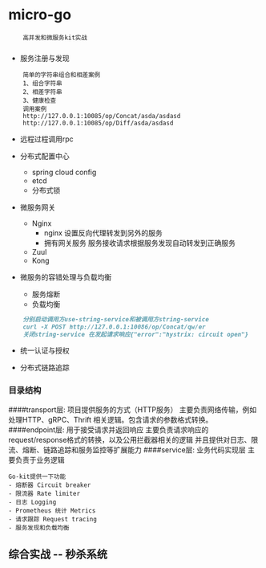 # micro-go
```
    高并发和微服务kit实战
```
###

+ 服务注册与发现

```
    简单的字符串组合和相差案例
    1、组合字符串
    2、相差字符串
    3、健康检查
    调用案例
    http://127.0.0.1:10085/op/Concat/asda/asdasd
    http://127.0.0.1:10085/op/Diff/asda/asdasd
```

- 远程过程调用rpc


+ 分布式配置中心
    * spring cloud config
    * etcd
    * 分布式锁 
    
+ 微服务网关
    * Nginx
        * nginx 设置反向代理转发到另外的服务
        * 拥有网关服务 服务接收请求根据服务发现自动转发到正确服务
    * Zuul  
    * Kong

  
+ 微服务的容错处理与负载均衡
    * 服务熔断 
    * 负载均衡
```markdown
    分别启动调用方use-string-service和被调用方string-service
    curl -X POST http://127.0.0.1:10086/op/Concat/qw/er
    关闭string-service 在发起请求响应{"error":"hystrix: circuit open"}
```

+ 统一认证与授权


+ 分布式链路追踪


### 目录结构
####transport层: 项目提供服务的方式（HTTP服务）
    主要负责网络传输，例如处理HTTP、gRPC、Thrift 相关逻辑。包含请求的参数格式转换。
####endpoint层: 用于接受请求并返回响应
    主要负责请求响应的request/response格式的转换，以及公用拦截器相关的逻辑
    并且提供对日志、限流、熔断、链路追踪和服务监控等扩展能力
####service层: 业务代码实现层
    主要负责于业务逻辑
```
Go-kit提供一下功能
- 熔断器 Circuit breaker
- 限流器 Rate limiter
- 日志 Logging
- Prometheus 统计 Metrics
- 请求跟踪 Request tracing
- 服务发现和负载均衡 
```


## 综合实战 -- 秒杀系统
  
